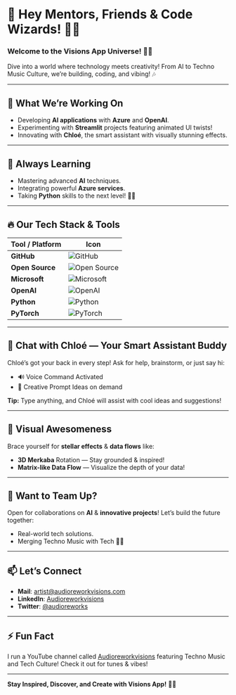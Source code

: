 # 👋 Hey Mentors, Friends & Code Wizards! 🎩✨

### Welcome to the **Visions App** Universe! 🚀💫  
Dive into a world where technology meets creativity! From AI to Techno Music Culture, we’re building, coding, and vibing! 🎶

---

## 🔭 **What We’re Working On**
- Developing **AI applications** with **Azure** and **OpenAI**.
- Experimenting with **Streamlit** projects featuring animated UI twists!
- Innovating with **Chloé**, the smart assistant with visually stunning effects.

---

## 🌱 **Always Learning**
- Mastering advanced **AI** techniques.
- Integrating powerful **Azure services**.
- Taking **Python** skills to the next level! 🐍🚀

---

## 🔥 Our Tech Stack & Tools
| Tool / Platform       | Icon                                                                                                            |
|-----------------------|-----------------------------------------------------------------------------------------------------------------|
| **GitHub**            | ![GitHub](https://img.icons8.com/fluent/48/000000/github.png)                                                   |
| **Open Source**       | ![Open Source](https://img.icons8.com/color/48/000000/open-source.png)                                          |
| **Microsoft**         | ![Microsoft](https://img.icons8.com/color/48/000000/microsoft.png)                                              |
| **OpenAI**            | ![OpenAI](https://img.icons8.com/ios/50/000000/artificial-intelligence.png)                                     |
| **Python**            | ![Python](https://img.icons8.com/color/48/000000/python.png)                                                    |
| **PyTorch**           | ![PyTorch](https://img.icons8.com/material-outlined/48/000000/torch.png)                                        |

---

## 💬 Chat with **Chloé** — Your Smart Assistant Buddy
Chloé’s got your back in every step! Ask for help, brainstorm, or just say hi:
- 🔊 Voice Command Activated
- 🧩 Creative Prompt Ideas on demand

**Tip:** Type anything, and Chloé will assist with cool ideas and suggestions!

---

## 🌠 Visual Awesomeness
Brace yourself for **stellar effects** & **data flows** like:
- **3D Merkaba** Rotation — Stay grounded & inspired!
- **Matrix-like Data Flow** — Visualize the depth of your data!

---

## 🎉 Want to Team Up?
Open for collaborations on **AI** & **innovative projects**! Let’s build the future together:
- Real-world tech solutions.
- Merging Techno Music with Tech 🚀🎶

---

## 📫 Let’s Connect
- **Mail**: [artist@audioreworkvisions.com](mailto:artist@audioreworkvisions.com)
- **LinkedIn**: [Audioreworkvisions](https://www.linkedin.com/in/audioreworkvisions)
- **Twitter**: [@audioreworks](https://twitter.com/audioreworks)

---

## ⚡ Fun Fact
I run a YouTube channel called [Audioreworkvisions](https://www.youtube.com/@Audioreworkvisions) featuring Techno Music and Tech Culture! Check it out for tunes & vibes!

---

**Stay Inspired, Discover, and Create with Visions App!** 🌈✨
